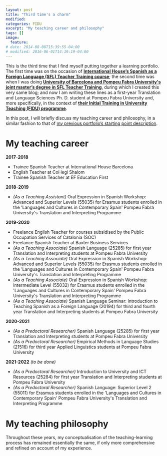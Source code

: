 ```yaml
---
layout: post
title: "Third time's a charm"
modified:
categories: FIDU
excerpt: "My teaching career and philosophy"
tags: []
image:
  feature:
# date: 2014-08-08T15:39:55-04:00
# modified: 2016-06-01T14:19:19-04:00
---
```


This is the third time that I find myself putting together a learning portfolio. The first time was on the occasion of <a href="https://ihworld.com/teach/become-a-language-teacher/formación-de-profesores-de-español/" target="_blank">**International House’s Spanish as a Foreign Language (SFL) Teacher Training course**</a>; the second time was when I was doing <a href="https://www.ub.edu/portal/web/educacion/masteres-universitarios/-/ensenyament/detallEnsenyament/1060507" target="_blank">**University of Barcelona and Pompeu Fabra University's joint master’s degree in SFL Teacher Training**</a>, during which I created this very same blog; and now I am writing these lines as a first-year Translation and Language Sciences Ph. D. student at Pompeu Fabra University and, more specifically, in the context of <a href="https://www.upf.edu/web/clik/formacio-inicial" target="_blank">**their Initial Training in University Teaching (FIDU) programme**</a>.

In this post, I will briefly discuss my teaching career and philosophy, in a similar fashion to that of <a href="https://immalopez.github.io/blog/punto-de-partida/" target="_blank">my previous portfolio’s starting point description</a>.

# My teaching career

**2017-2018**
* Trainee Spanish Teacher at International House Barcelona
* English Teacher at Col·legi Shalom
* Trainee Spanish Teacher at EF Education First

**2018-2019**
* _(As a Teaching Assistant)_ Oral Expression in Spanish Workshop: Advanced and Superior Levels (55035) for Erasmus students enrolled in the 'Languages and Cultures in Contemporary Spain' Pompeu Fabra University's Translation and Interpreting Programme

**2019-2020**
* Freelance English Teacher for courses subsidised by the Public Occupation Services of Catalonia (SOC)
* Freelance Spanish Teacher at Baxter Business Services
* _(As a Teaching Associate)_ Spanish Language (25285) for first year Translation and Interpreting students at Pompeu Fabra University
* _(As a Teaching Associate)_ Oral Expression in Spanish Workshop: Advanced and Superior Levels (55035) for Erasmus students enrolled in the 'Languages and Cultures in Contemporary Spain' Pompeu Fabra University's Translation and Interpreting Programme
* _(As a Teaching Associate)_ Oral Expression in Spanish Workshop: Intermediate Level (55032) for Erasmus students enrolled in the 'Languages and Cultures in Contemporary Spain' Pompeu Fabra University's Translation and Interpreting Programme
* _(As a Teaching Associate)_ Spanish Language Seminar: Introduction to Teaching Spanish as a Foreign Language (20194) for third and fourth year Translation and Interpreting students at Pompeu Fabra University

**2020-2021**
* _(As a Predoctoral Researcher)_ Spanish Language (25285) for first year Translation and Interpreting students at Pompeu Fabra University
* _(As a Predoctoral Researcher)_ Empirical Methods in Language Studies (21516) for third year Applied Linguistics students at Pompeu Fabra University

**2021-2022** _(to be done)_
* _(As a Predoctoral Researcher)_ Introduction to University and ICT Resources (25284) for first year Translation and Interpreting students at Pompeu Fabra University
* _(As a Predoctoral Researcher)_ Spanish Language: Superior Level 2 (55011) for Erasmus students enrolled in the 'Languages and Cultures in Contemporary Spain' Pompeu Fabra University's Translation and Interpreting Programme

# My teaching philosophy

Throughout these years, my conceptualisation of the teaching-learning process has remained essentially the same, if only more comprehensive and refined on account of my experience.
